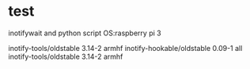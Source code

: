 # test
inotifywait and python script
OS:raspberry pi 3

inotify-tools/oldstable 3.14-2 armhf
inotify-hookable/oldstable 0.09-1 all
inotify-tools/oldstable 3.14-2 armhf
